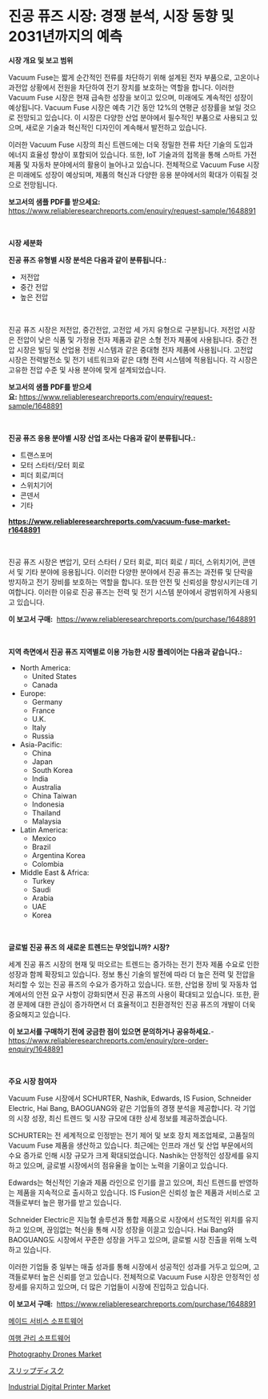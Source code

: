 <p><h1>진공 퓨즈 시장: 경쟁 분석, 시장 동향 및 2031년까지의 예측</h1></p><p><strong>시장 개요 및 보고 범위</strong></p>
<p><p>Vacuum Fuse는 짧게 순간적인 전류를 차단하기 위해 설계된 전자 부품으로, 고온이나 과전압 상황에서 전원을 차단하여 전기 장치를 보호하는 역할을 합니다. 이러한 Vacuum Fuse 시장은 현재 급속한 성장을 보이고 있으며, 미래에도 계속적인 성장이 예상됩니다. Vacuum Fuse 시장은 예측 기간 동안 12%의 연평균 성장률을 보일 것으로 전망되고 있습니다. 이 시장은 다양한 산업 분야에서 필수적인 부품으로 사용되고 있으며, 새로운 기술과 혁신적인 디자인이 계속해서 발전하고 있습니다.</p><p>이러한 Vacuum Fuse 시장의 최신 트렌드에는 더욱 정밀한 전류 차단 기술의 도입과 에너지 효율성 향상이 포함되어 있습니다. 또한, IoT 기술과의 접목을 통해 스마트 가전제품 및 자동차 분야에서의 활용이 늘어나고 있습니다. 전체적으로 Vacuum Fuse 시장은 미래에도 성장이 예상되며, 제품의 혁신과 다양한 응용 분야에서의 확대가 이뤄질 것으로 전망됩니다.</p></p>
<p><strong>보고서의 샘플 PDF를 받으세요:</strong> <a href="https://www.reliableresearchreports.com/enquiry/request-sample/1648891">https://www.reliableresearchreports.com/enquiry/request-sample/1648891</a></p>
<p>&nbsp;</p>
<p><strong>시장 세분화</strong></p>
<p><strong>진공 퓨즈 유형별 시장 분석은 다음과 같이 분류됩니다.:</strong></p>
<p><ul><li>저전압</li><li>중간 전압</li><li>높은 전압</li></ul></p>
<p>&nbsp;</p>
<p><p>진공 퓨즈 시장은 저전압, 중간전압, 고전압 세 가지 유형으로 구분됩니다. 저전압 시장은 전압이 낮은 식품 및 가정용 전자 제품과 같은 소형 전자 제품에 사용됩니다. 중간 전압 시장은 빌딩 및 산업용 전원 시스템과 같은 중대형 전자 제품에 사용됩니다. 고전압 시장은 전력발전소 및 전기 네트워크와 같은 대형 전력 시스템에 적용됩니다. 각 시장은 고유한 전압 수준 및 사용 분야에 맞게 설계되었습니다.</p></p>
<p><strong>보고서의 샘플 PDF를 받으세요:</strong>&nbsp;<a href="https://www.reliableresearchreports.com/enquiry/request-sample/1648891">https://www.reliableresearchreports.com/enquiry/request-sample/1648891</a></p>
<p>&nbsp;</p>
<p><strong> 진공 퓨즈 응용 분야별 시장 산업 조사는 다음과 같이 분류됩니다.:</strong></p>
<p><ul><li>트랜스포머</li><li>모터 스타터/모터 회로</li><li>피더 회로/피더</li><li>스위치기어</li><li>콘덴서</li><li>기타</li></ul></p>
<p><strong><a href="https://www.reliableresearchreports.com/vacuum-fuse-market-r1648891">https://www.reliableresearchreports.com/vacuum-fuse-market-r1648891</a></strong></p>
<p>&nbsp;</p>
<p><p>진공 퓨즈 시장은 변압기, 모터 스타터 / 모터 회로, 피더 회로 / 피더, 스위치기어, 콘덴서 및 기타 분야에 응용됩니다. 이러한 다양한 분야에서 진공 퓨즈는 과전류 및 단락을 방지하고 전기 장비를 보호하는 역할을 합니다. 또한 안전 및 신뢰성을 향상시키는데 기여합니다. 이러한 이유로 진공 퓨즈는 전력 및 전기 시스템 분야에서 광범위하게 사용되고 있습니다.</p></p>
<p><strong>이 보고서 구매:</strong>&nbsp; <a href="https://www.reliableresearchreports.com/purchase/1648891">https://www.reliableresearchreports.com/purchase/1648891</a></p>
<p>&nbsp;</p>
<p><strong>지역 측면에서 진공 퓨즈 지역별로 이용 가능한 시장 플레이어는 다음과 같습니다.:</strong></p>
<p><ul>
    <li>
        North America:
        <ul>
            <li>United States</li>
            <li>Canada</li>
        </ul>
    </li>
    <li>
        Europe:
        <ul>
            <li>Germany</li>
            <li>France</li>
            <li>U.K.</li>
            <li>Italy</li>
            <li>Russia</li>
        </ul>
    </li>
    <li>
        Asia-Pacific:
        <ul>
            <li>China</li>
            <li>Japan</li>
            <li>South Korea</li>
            <li>India</li>
            <li>Australia</li>
            <li>China Taiwan</li>
            <li>Indonesia</li>
            <li>Thailand</li>
            <li>Malaysia</li>
        </ul>
    </li>
    <li>
        Latin America:
        <ul>
            <li>Mexico</li>
            <li>Brazil</li>
            <li>Argentina Korea</li>
            <li>Colombia</li>
        </ul>
    </li>
    <li>
        Middle East & Africa:
        <ul>
            <li>Turkey</li>
            <li>Saudi</li>
            <li>Arabia</li>
            <li>UAE</li>
            <li>Korea</li>
        </ul>
    </li>
    </ul></p>
<p>&nbsp;</p>
<p><strong>글로벌 진공 퓨즈 의 새로운 트렌드는 무엇입니까? 시장?</strong></p>
<p><p>세계 진공 퓨즈 시장의 현재 및 떠오르는 트렌드는 증가하는 전기 전자 제품 수요로 인한 성장과 함께 확장되고 있습니다. 정보 통신 기술의 발전에 따라 더 높은 전력 및 전압을 처리할 수 있는 진공 퓨즈의 수요가 증가하고 있습니다. 또한, 산업용 장비 및 자동차 업계에서의 안전 요구 사항이 강화되면서 진공 퓨즈의 사용이 확대되고 있습니다. 또한, 환경 문제에 대한 관심이 증가하면서 더 효율적이고 친환경적인 진공 퓨즈의 개발이 더욱 중요해지고 있습니다.</p></p>
<p><strong>이 보고서를 구매하기 전에 궁금한 점이 있으면 문의하거나 공유하세요.</strong>- <a href="https://www.reliableresearchreports.com/enquiry/pre-order-enquiry/1648891">https://www.reliableresearchreports.com/enquiry/pre-order-enquiry/1648891</a></p>
<p>&nbsp;</p>
<p><strong>주요 시장 참여자</strong></p>
<p><p>Vacuum Fuse 시장에서 SCHURTER, Nashik, Edwards, IS Fusion, Schneider Electric, Hai Bang, BAOGUANG와 같은 기업들의 경쟁 분석을 제공합니다. 각 기업의 시장 성장, 최신 트렌드 및 시장 규모에 대한 상세 정보를 제공하겠습니다.</p><p>SCHURTER는 전 세계적으로 인정받는 전기 제어 및 보호 장치 제조업체로, 고품질의 Vacuum Fuse 제품을 생산하고 있습니다. 최근에는 인프라 개선 및 산업 부문에서의 수요 증가로 인해 시장 규모가 크게 확대되었습니다. Nashik는 안정적인 성장세를 유지하고 있으며, 글로벌 시장에서의 점유율을 높이는 노력을 기울이고 있습니다.</p><p>Edwards는 혁신적인 기술과 제품 라인으로 인기를 끌고 있으며, 최신 트렌드를 반영하는 제품을 지속적으로 출시하고 있습니다. IS Fusion은 신뢰성 높은 제품과 서비스로 고객들로부터 높은 평가를 받고 있습니다.</p><p>Schneider Electric은 지능형 솔루션과 통합 제품으로 시장에서 선도적인 위치를 유지하고 있으며, 끊임없는 혁신을 통해 시장 성장을 이끌고 있습니다. Hai Bang와 BAOGUANG도 시장에서 꾸준한 성장을 거두고 있으며, 글로벌 시장 진출을 위해 노력하고 있습니다.</p><p>이러한 기업들 중 일부는 매출 성과를 통해 시장에서 성공적인 성과를 거두고 있으며, 고객들로부터 높은 신뢰를 얻고 있습니다. 전체적으로 Vacuum Fuse 시장은 안정적인 성장세를 유지하고 있으며, 더 많은 기업들이 시장에 진입하고 있습니다.</p></p>
<p><strong>이 보고서 구매:</strong>&nbsp;&nbsp;<a href="https://www.reliableresearchreports.com/purchase/1648891">https://www.reliableresearchreports.com/purchase/1648891</a></p>
<p><p><a href="https://medium.com/@brisamorar2023/%EB%A9%94%EC%9D%B4%EB%93%9C-%EC%84%9C%EB%B9%84%EC%8A%A4-%EC%86%8C%ED%94%84%ED%8A%B8%EC%9B%A8%EC%96%B4-%EC%8B%9C%EC%9E%A5-%EC%A1%B0%EC%82%AC-%EB%B3%B4%EA%B3%A0%EC%84%9C-%EA%B7%B8-%EC%97%AD%EC%82%AC-%EB%B0%8F-2024%EB%85%84%EB%B6%80%ED%84%B0-2031%EB%85%84%EA%B9%8C%EC%A7%80%EC%9D%98-%EC%98%88%EC%B8%A1-8a0defe0edf1">메이드 서비스 소프트웨어</a></p><p><a href="https://medium.com/@ishacian.georges/%EC%97%AC%ED%96%89-%EA%B4%80%EB%A6%AC-%EC%86%8C%ED%94%84%ED%8A%B8%EC%9B%A8%EC%96%B4-%EC%8B%9C%EC%9E%A5-%EC%9D%B8%EC%82%AC%EC%9D%B4%ED%8A%B8-%EC%8B%9C%EC%9E%A5-%EB%8F%99%ED%96%A5-%EC%84%B1%EC%9E%A5-2024%EB%85%84%EB%B6%80%ED%84%B0-2031%EB%85%84%EA%B9%8C%EC%A7%80-%EC%98%88%EC%B8%A1%EB%90%9C-%EA%B2%83-5f4c5061cfc4">여행 관리 소프트웨어</a></p><p><a href="https://github.com/jhcraigie/Market-Research-Report-List-3/blob/main/photography-drones-market.md">Photography Drones Market</a></p><p><a href="https://medium.com/@logaolloway76845/%E6%A4%8E%E9%96%93%E6%9D%BF%E3%83%98%E3%83%AB%E3%83%8B%E3%82%A2%E5%B8%82%E5%A0%B4%E3%81%AE%E8%A6%8F%E6%A8%A1%E3%81%A8%E5%B8%82%E5%A0%B4%E5%8B%95%E5%90%91-%E5%AE%8C%E5%85%A8%E3%81%AA%E6%A5%AD%E7%95%8C%E6%A6%82%E8%A6%81-2024%E5%B9%B4%E3%81%8B%E3%82%892031%E5%B9%B4%E3%81%BE%E3%81%A7-198ac103f618">スリップディスク</a></p><p><a href="https://github.com/sonuprakash1/Market-Research-Report-List-2/blob/main/industrial-digital-printer-market.md">Industrial Digital Printer Market</a></p></p>
